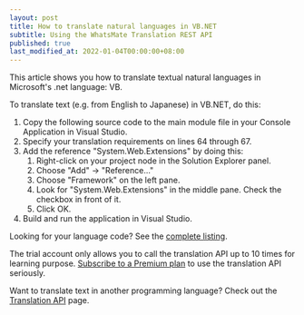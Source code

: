 ```yaml
---
layout: post
title: How to translate natural languages in VB.NET
subtitle: Using the WhatsMate Translation REST API
published: true
last_modified_at: 2022-01-04T00:00:00+08:00
---
```


This article shows you how to translate textual natural languages in Microsoft's .net language: VB.


To translate text (e.g. from English to Japanese) in VB.NET, do this:

1. Copy the following source code to the main module file in your Console Application in Visual Studio.  <script src="https://gist.github.com/whatsmate/87ab01d11a0e3184043bb558721046d8.js"></script>
2. Specify your translation requirements on lines 64 through 67. 
3. Add the reference "System.Web.Extensions" by doing this:
   1. Right-click on your project node in the Solution Explorer panel.
   2. Choose "Add" -> "Reference..."
   3. Choose "Framework" on the left pane.
   4. Look for "System.Web.Extensions" in the middle pane. Check the checkbox in front of it.
   5. Click OK.
4. Build and run the application in Visual Studio.


Looking for your language code? See the <a target="_blank" href="http://api.whatsmate.net/v1/translation/supported-codes">complete listing</a>.


The trial account only allows you to call the translation API up to 10 times for learning purpose. [Subscribe to a Premium plan](https://www.whatsmate.net/translation-subscribe.html) to use the translation API seriously.


Want to translate text in another programming language? Check out the [Translation API](https://www.whatsmate.net/translation-api.html) page.


<br>
<script async src="//pagead2.googlesyndication.com/pagead/js/adsbygoogle.js"></script>
<ins class="adsbygoogle"
     style="display:inline-block;width:728px;height:90px"
     data-ad-client="ca-pub-7383487179928477"
     data-ad-slot="6959057004"></ins>
<script>
(adsbygoogle = window.adsbygoogle || []).push({});
</script>
<br>

